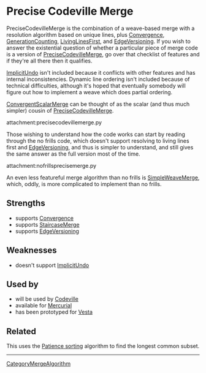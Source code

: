 # Precise Codeville Merge

PreciseCodevilleMerge is the combination of a weave-based merge with a resolution algorithm based on unique lines, plus [Convergence](Convergence.md), [GenerationCounting](GenerationCounting.md), [LivingLinesFirst](LivingLinesFirst.md), and [EdgeVersioning](EdgeVersioning.md). If you wish to answer the existential question of whether a particular piece of merge code is a version of [PreciseCodevilleMerge](PreciseCodevilleMerge.md), go over that checklist of features and if they're all there then it qualifies.

[ImplicitUndo](ImplicitUndo.md) isn't included because it conflicts with other features and has internal inconsistencies. Dynamic line ordering isn't included because of technical difficulties, although it's hoped that eventually somebody will figure out how to implement a weave which does partial ordering.

[ConvergentScalarMerge](ConvergentScalarMerge.md) can be thought of as the scalar (and thus much simpler) cousin of [PreciseCodevilleMerge](PreciseCodevilleMerge.md).

attachment:precisecodevillemerge.py

Those wishing to understand how the code works can start by reading through the no frills code, which doesn't support resolving to living lines first and [EdgeVersioning](EdgeVersioning.md), and thus is simpler to understand, and still gives the same answer as the full version most of the time.

attachment:nofrillsprecisemerge.py

An even less featureful merge algorithm than no frills is [SimpleWeaveMerge](SimpleWeaveMerge.md), which, oddly, is more complicated to implement than no frills.

## Strengths

  * supports [Convergence](Convergence.md)
  * supports [StaircaseMerge](StaircaseMerge.md)
  * supports [EdgeVersioning](EdgeVersioning.md)

## Weaknesses

  * doesn't support [ImplicitUndo](ImplicitUndo.md)

## Used by

  * will be used by [Codeville](Codeville.md)
  * available for [Mercurial](Mercurial.md)
  * has been prototyped for [Vesta](Vesta.md)

## Related

This uses the [Patience sorting](http://en.wikipedia.org/wiki/Patience_sorting) algorithm  to find the longest common subset.

----

[CategoryMergeAlgorithm](CategoryMergeAlgorithm.md)
